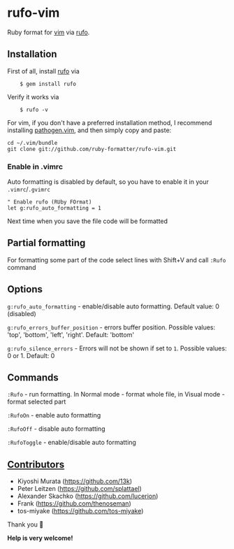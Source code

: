 # rufo-vim

Ruby format for [vim](https://www.vim.org) via [rufo](https://github.com/ruby-formatter/rufo).

## Installation

First of all, install [rufo](https://github.com/ruby-formatter/rufo) via

        $ gem install rufo

Verify it works via

        $ rufo -v

For vim, if you don't have a preferred installation method, I recommend
installing [pathogen.vim](https://github.com/tpope/vim-pathogen), and
then simply copy and paste:

    cd ~/.vim/bundle
    git clone git://github.com/ruby-formatter/rufo-vim.git

### Enable in .vimrc

Auto formatting is disabled by default, so you have to enable it in your `.vimrc`/`.gvimrc`

```vim
" Enable rufo (RUby FOrmat)
let g:rufo_auto_formatting = 1
```

Next time when you save the file code will be formatted

## Partial formatting

For formatting some part of the code select lines with Shift+V and call `:Rufo` command

## Options

`g:rufo_auto_formatting` - enable/disable auto formatting. Default value: 0 (disabled)

`g:rufo_errors_buffer_position` - errors buffer position. Possible values: 'top', 'bottom', 'left', 'right'.
Default: 'bottom'

`g:rufo_silence_errors` - Errors will not be shown if set to `1`. Possible values: 0 or 1. Default: 0

## Commands

`:Rufo` - run formatting. In Normal mode - format whole file, in Visual mode - format selected part

`:RufoOn` - enable auto formatting

`:RufoOff` - disable auto formatting

`:RufoToggle` - enable/disable auto formatting

## [Contributors](https://github.com/ruby-formatter/rufo-vim/graphs/contributors)

* Kiyoshi Murata (https://github.com/13k)
* Peter Leitzen (https://github.com/splattael)
* Alexander Skachko (https://github.com/lucerion)
* Frank (https://github.com/thenoseman)
* tos-miyake (https://github.com/tos-miyake)

Thank you :green_heart:

**Help is very welcome!**
